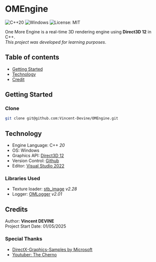 # OMEngine
![C++20](https://img.shields.io/badge/C%2B%2B-20-orange)
![Windows](https://img.shields.io/badge/platform-Windows-lightgrey)
![License: MIT](https://img.shields.io/badge/license-MIT-green)

One More Engine is a real-time 3D rendering engine using **Direct3D 12** in C++.<br>
*This project was developed for learning purposes*.

## Table of contents
- [Getting Started](#getting-started)
- [Technology](#technology)
- [Credit](#credit)

## Getting Started
### Clone
```bash
git clone git@github.com:Vincent-Devine/OMEngine.git
```

## Technology
- Engine Language: C++ *20*
- OS: Windows
- Graphics API: [Direct3D 12](https://learn.microsoft.com/en-us/windows/win32/direct3d12/direct3d-12-graphics)
- Version Control: [Github](https://github.com/Vincent-Devine/OMEngine)
- Editor: [Visual Studio 2022](https://visualstudio.microsoft.com/fr/vs/)

### Libraries Used
- Texture loader: [stb_image](https://github.com/nothings/stb) *v2.28*
- Logger: [OMLogger](https://github.com/Vincent-Devine/OMLogger/tree/v2.0.1) *v2.01*

## Credits
Author: **Vincent DEVINE**<br>
Project Start Date: 01/05/2025

### Special Thanks
- [DirectX-Graphics-Samples by Microsoft](https://github.com/microsoft/DirectX-Graphics-Samples/tree/master)
- [Youtuber: The Cherno](https://www.youtube.com/@TheCherno)